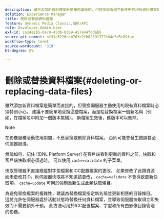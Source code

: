 ```yaml
---
description: 雖然添加新資料檔案是簡單而直接的，但替換伺服器主動使用的現有資料檔案時必須特別小心。 建議不要簡單地替換這些檔案，而是給替換檔案一個新名稱（例如，在檔案名中附加一個版本尾碼）。 新檔案生效後，舊版本可以刪除。
solution: Experience Manager
title: 刪除或替換資料檔案
feature: Dynamic Media Classic,SDK/API
role: Developer,Admin,User
exl-id: 1624e1b5-ba79-45db-8309-457a44fddab8
source-git-commit: bf31e5226cbb763e2fb82391772b64e5d5c89fae
workflow-type: tm+mt
source-wordcount: '319'
ht-degree: 0%

---
```


# 刪除或替換資料檔案{#deleting-or-replacing-data-files}

雖然添加新資料檔案是簡單而直接的，但替換伺服器主動使用的現有資料檔案時必須特別小心。 建議不要簡單地替換這些檔案，而是給替換檔案一個新名稱（例如，在檔案名中附加一個版本尾碼）。 新檔案生效後，舊版本可以刪除。

>[!NOTE]
>
>在影像服務活動使用期間，不應替換或刪除資料檔案。 否則可能會發生錯誤甚至伺服器崩潰。

無論如何，記住 [!DNL Platform Server] 在客戶端看到更新的資料之前，快取和客戶端快取項必須過時。 可以使用 `cache=validate` 的子菜單。

快取管理器不直接跟蹤對字型檔案和ICC配置檔案的更改。 如果修改了此類資源而未更改其ID，則伺服器快取將不知道該更改， `cache=validate` 不會導致更新快取項。 `cache=update` 可用於強制重新生成此類快取條目。

為避免替換檔案的複雜性，建議為替換檔案指定新名稱並更新相應的目錄條目。 這將允許在伺服器處於活動狀態時替換任何資料檔案，並導致伺服器快取項立即失效而不需要額外干預。 此方法可用於ICC配置檔案、字型和所有由影像目錄管理的影像。
